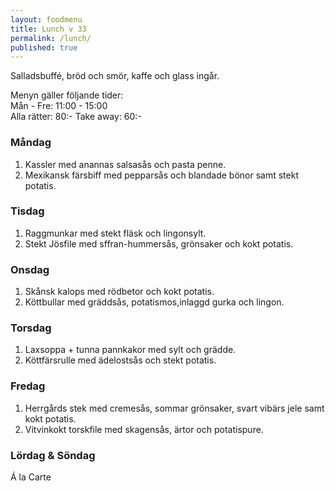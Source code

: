 ```yaml
---
layout: foodmenu
title: Lunch v 33
permalink: /lunch/
published: true
---
```

Salladsbuffé, bröd och smör, kaffe och glass ingår.

Menyn gäller följande tider:  
Mån - Fre: 11:00 - 15:00  
Alla rätter: 80:- Take away: 60:-

### Måndag

1. Kassler med anannas salsasås och pasta penne.
2. Mexikansk färsbiff med pepparsås och blandade bönor samt stekt potatis.

### Tisdag

1. Raggmunkar med stekt fläsk och lingonsylt.
2. Stekt Jösfile med sffran-hummersås, grönsaker och kokt potatis.

### Onsdag

1. Skånsk kalops med rödbetor och kokt potatis.
2. Köttbullar med gräddsås, potatismos,inlaggd gurka och lingon.

### Torsdag

1. Laxsoppa + tunna pannkakor med sylt och grädde.
2. Köttfärsrulle med ädelostsås och stekt potatis.

### Fredag

1. Herrgårds stek med cremesås, sommar grönsaker, svart vibärs jele samt kokt potatis.
2. Vitvinkokt torskfile med skagensås, ärtor och potatispure.

### Lördag & Söndag

Á la Carte
